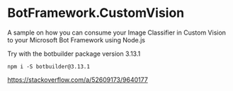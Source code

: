 # BotFramework.CustomVision
A sample on how you can consume your Image Classifier in Custom Vision to your Microsoft Bot Framework using Node.js

Try with the botbuilder package version 3.13.1 

    npm i -S botbuilder@3.13.1
    
https://stackoverflow.com/a/52609173/9640177
